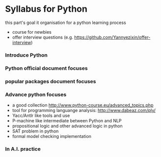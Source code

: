 # Syllabus for Python

this part's goal it organisation for a python learning process

- course for newbies
-  offer interview questions (e.g. https://github.com/Yannyezixin/offer-interview)

### Introduce Python


### Python official document focuses


### popular packages document focuses


### Advance python focuses

- a good collection http://www.python-course.eu/advanced_topics.php
- tool for programming languange analysis: http://www.dabeaz.com/ply/
- Yacc/Antlr like tools and use
- P-machine like intermediate between Python and NLP
- propositional logic and other advanced logic in python
- SAT problem in python
- formal model checking implementation

### In A.I. practice